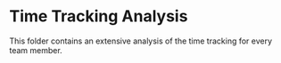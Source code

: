 # Time Tracking Analysis

This folder contains an extensive analysis of the time tracking for every team member.
